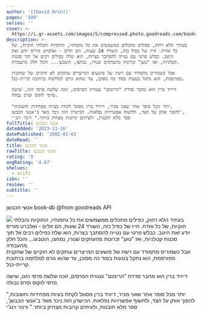 ```yaml
---
author: '[[David Brin]]'
pages: '509'
series: ''
cover: >-
  https://i.gr-assets.com/images/S/compressed.photo.goodreads.com/books/1473450532l/31556796._SY475_.jpg
description: >-
  בעתיד הלא רחוק, כפילים מתכלים ממשמשים את כל גחמותיו, החוקיות והבלתי חוקיות, של
  כל אזרח. חייו של כפיל כזה, השורד 24 שעות, הם זולים - ואלברט מוריס יודע זאת
  היטב. כבלש פרטי עם נטייה להסתבך בצרות, הוא שלח כפילים רבים אל תוך סכנות
  קטלניות, ואז "טען" זכרונות מהעתקים שנורו, נמחצו, הוטבעו... והכל חלק מהעבודה.  

  אבל כשמוריס מתמודד עם רשת של פושעים המייצרים עותקים לא חוקיים של שחקנית
  מפורסמת, הוא נתקל בטעות בסוד כה מסוכן, עד שהוא גורם למלחמה ברחובת קריית-כנל.  
    
  דייויד ברין הוא מחבר סדרת "הרימום" עטורת הפרסים, זוכה שלשה פרסי הוגו, שישה
  פרסי לוקוס ופרס נבולה.  
    
  "יותר מכל סופר אחר שאני מכיר, דיוויד ברין מסוגל לקחת בעיות מפחידות וחשובות,
  להפוך אותן על הצד, ולחשוף אפשרויות נפלאות. הכישרון הזה ניכר מאד ב'אנשי הכבשן',
  ספר מלא תובנות, ולעיתים קרובות מצחיק ביותר." ורנור וינג'י
fullTitle: אנשי הכבשן
dateAdded: '2023-11-16'
datePublished: '2002-01-01'
dateRead: ''
title: אנשי הכבשן
rawTitle: אנשי הכבשן
rating: '5'
avgRating: '4.67'
shelves:
  - scifi
isbn: ''
review: ''
subtitle: ''
---
```

אנשי הכבשן book-db 
@from goodreads API

![](https:&#x2F;&#x2F;i.gr-assets.com&#x2F;images&#x2F;S&#x2F;compressed.photo.goodreads.com&#x2F;books&#x2F;1473450532l&#x2F;31556796._SY475_.jpg)
בעתיד הלא רחוק, כפילים מתכלים ממשמשים את כל גחמותיו, החוקיות והבלתי חוקיות, של כל אזרח. חייו של כפיל כזה, השורד 24 שעות, הם זולים - ואלברט מוריס יודע זאת היטב. כבלש פרטי עם נטייה להסתבך בצרות, הוא שלח כפילים רבים אל תוך סכנות קטלניות, ואז &quot;טען&quot; זכרונות מהעתקים שנורו, נמחצו, הוטבעו... והכל חלק מהעבודה.  
אבל כשמוריס מתמודד עם רשת של פושעים המייצרים עותקים לא חוקיים של שחקנית מפורסמת, הוא נתקל בטעות בסוד כה מסוכן, עד שהוא גורם למלחמה ברחובת קריית-כנל.  
  
דייויד ברין הוא מחבר סדרת &quot;הרימום&quot; עטורת הפרסים, זוכה שלשה פרסי הוגו, שישה פרסי לוקוס ופרס נבולה.  
  
&quot;יותר מכל סופר אחר שאני מכיר, דיוויד ברין מסוגל לקחת בעיות מפחידות וחשובות, להפוך אותן על הצד, ולחשוף אפשרויות נפלאות. הכישרון הזה ניכר מאד ב&#39;אנשי הכבשן&#39;, ספר מלא תובנות, ולעיתים קרובות מצחיק ביותר.&quot; ורנור וינג&#39;י